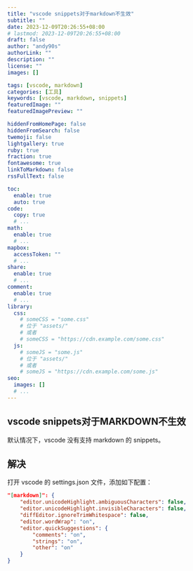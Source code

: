 ```yaml
---
title: "vscode snippets对于markdown不生效"
subtitle: ""
date: 2023-12-09T20:26:55+08:00
# lastmod: 2023-12-09T20:26:55+08:00
draft: false
author: "andy90s"
authorLink: ""
description: ""
license: ""
images: []

tags: [vscode, markdown]
categories: [工具]
keywords: [vscode, markdown, snippets]
featuredImage: ""
featuredImagePreview: ""

hiddenFromHomePage: false
hiddenFromSearch: false
twemoji: false
lightgallery: true
ruby: true
fraction: true
fontawesome: true
linkToMarkdown: false
rssFullText: false

toc:
  enable: true
  auto: true
code:
  copy: true
  # ...
math:
  enable: true
  # ...
mapbox:
  accessToken: ""
  # ...
share:
  enable: true
  # ...
comment:
  enable: true
  # ...
library:
  css:
    # someCSS = "some.css"
    # 位于 "assets/"
    # 或者
    # someCSS = "https://cdn.example.com/some.css"
  js:
    # someJS = "some.js"
    # 位于 "assets/"
    # 或者
    # someJS = "https://cdn.example.com/some.js"
seo:
  images: []
  # ...
---
```

<!--more-->
## vscode snippets对于MARKDOWN不生效
默认情况下，vscode 没有支持 markdown 的 snippets。
## 解决
打开 vscode 的 settings.json 文件，添加如下配置：
```json
"[markdown]": {
    "editor.unicodeHighlight.ambiguousCharacters": false,
    "editor.unicodeHighlight.invisibleCharacters": false,
    "diffEditor.ignoreTrimWhitespace": false,
    "editor.wordWrap": "on",
    "editor.quickSuggestions": {
        "comments": "on",
        "strings": "on",
        "other": "on"
    }
}
```

